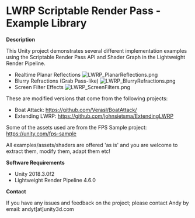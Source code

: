 # LWRP Scriptable Render Pass - Example Library

**Description**

This Unity project demonstrates several different implementation examples using the Scriptable Render Pass API and Shader Graph in the Lightweight Render Pipeline.

- Realtime Planar Reflections
![LWRP_PlanarReflections.png](https://i.imgur.com/tp40Qee.png)
- Blurry Refractions (Grab Pass-like)
![LWRP_BlurryRefractions.png](https://i.imgur.com/CEcVeoF.png)
- Screen Filter Effects
![LWRP_ScreenFilters.png](https://i.imgur.com/7zqneNc.png)

These are modified versions that come from the following projects:
- Boat Attack: https://github.com/Verasl/BoatAttack/
- Extending LWRP: https://github.com/johnsietsma/ExtendingLWRP

Some of the assets used are from the FPS Sample project: https://unity.com/fps-sample

All examples/assets/shaders are offered 'as is' and you are welcome to extract them, modify them, adapt them etc!

**Software Requirements**

- Unity 2018.3.0f2
- Lightweight Render Pipeline 4.6.0

**Contact**

If you have any issues and feedback on the project; please contact Andy by email: andyt[at]unity3d.com
